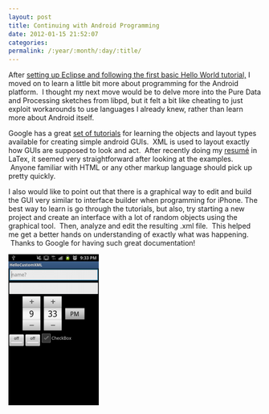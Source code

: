 ```yaml
---
layout: post
title: Continuing with Android Programming
date: 2012-01-15 21:52:07
categories:
permalink: /:year/:month/:day/:title/
---
```


<p>After <a href="http://jordancolburn.com/2011/12/24/getting-started-with-android-programming/" target="_blank">setting up Eclipse and following the first basic Hello World tutorial,</a>&nbsp;I moved on to learn a little bit more about programming for the Android platform. &nbsp;I thought my next move would be to delve more into the Pure Data and Processing sketches from libpd, but it felt a bit like cheating to just exploit workarounds to use languages I already knew, rather than learn more about Android itself.</p>
<p>Google has a great <a href="http://developer.android.com/resources/tutorials/views/index.html" target="_blank">set of tutorials</a>&nbsp;for learning the objects and layout types available for creating simple android GUIs. &nbsp;XML is used to layout exactly how GUIs are supposed to look and act. &nbsp;After recently doing my <a href="http://jordancolburn.com/about/resume/" target="_blank">resumé</a> in LaTex, it seemed very straightforward after looking at the examples. &nbsp;Anyone familiar with HTML or any other markup language should pick up pretty quickly. &nbsp;</p>
<p>I also would like to point out that there is a graphical way to edit and build the GUI very similar to interface builder when programming for iPhone. The best way to learn is go through the tutorials, but also, try starting a new project and create an interface with a lot of random objects using the graphical tool. &nbsp;Then, analyze and edit the resulting .xml file. &nbsp;This helped me get a better hands on understanding of exactly what was happening. &nbsp;Thanks to Google for having such great documentation!</p>
<p><a href="/uploads/2012/01/SC20120115-2133593.png"><img class="alignnone size-medium wp-image-661" title="SC20120115-213359" src="/uploads/2012/01/SC20120115-2133593-180x300.png" alt="" width="180" height="300" /></a></p>
